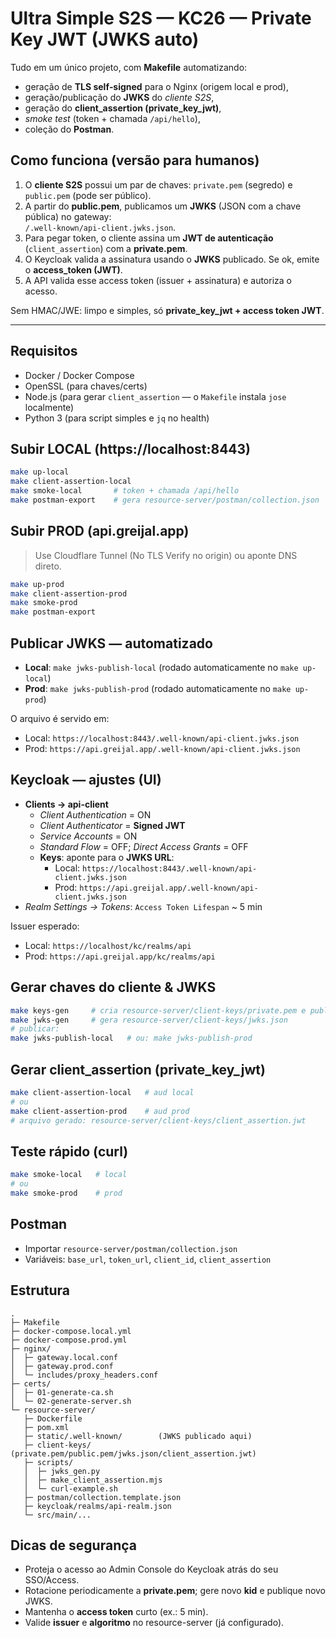 # Ultra Simple S2S — KC26 — Private Key JWT (JWKS auto)

Tudo em um único projeto, com **Makefile** automatizando:
- geração de **TLS self‑signed** para o Nginx (origem local e prod),
- geração/publicação do **JWKS** do *cliente S2S*,
- geração do **client_assertion (private_key_jwt)**,
- *smoke test* (token + chamada `/api/hello`),
- coleção do **Postman**.

## Como funciona (versão para humanos)
1. O **cliente S2S** possui um par de chaves: `private.pem` (segredo) e `public.pem` (pode ser público).
2. A partir do **public.pem**, publicamos um **JWKS** (JSON com a chave pública) no gateway:  
   `/.well-known/api-client.jwks.json`.
3. Para pegar token, o cliente assina um **JWT de autenticação** (`client_assertion`) com a **private.pem**.
4. O Keycloak valida a assinatura usando o **JWKS** publicado. Se ok, emite o **access_token (JWT)**.
5. A API valida esse access token (issuer + assinatura) e autoriza o acesso.

Sem HMAC/JWE: limpo e simples, só **private_key_jwt + access token JWT**.

---

## Requisitos
- Docker / Docker Compose
- OpenSSL (para chaves/certs)
- Node.js (para gerar `client_assertion` — o `Makefile` instala `jose` localmente)
- Python 3 (para script simples e `jq` no health)

## Subir LOCAL (https://localhost:8443)
```bash
make up-local
make client-assertion-local
make smoke-local       # token + chamada /api/hello
make postman-export    # gera resource-server/postman/collection.json
```

## Subir PROD (api.greijal.app)
> Use Cloudflare Tunnel (No TLS Verify no origin) ou aponte DNS direto.
```bash
make up-prod
make client-assertion-prod
make smoke-prod
make postman-export
```

## Publicar JWKS — automatizado
- **Local**: `make jwks-publish-local` (rodado automaticamente no `make up-local`)
- **Prod**:  `make jwks-publish-prod`  (rodado automaticamente no `make up-prod`)

O arquivo é servido em:
- Local: `https://localhost:8443/.well-known/api-client.jwks.json`
- Prod:  `https://api.greijal.app/.well-known/api-client.jwks.json`

## Keycloak — ajustes (UI)
- **Clients → api-client**
  - *Client Authentication* = ON
  - *Client Authenticator* = **Signed JWT**
  - *Service Accounts* = ON
  - *Standard Flow* = OFF; *Direct Access Grants* = OFF
  - **Keys**: aponte para o **JWKS URL**:
    - Local: `https://localhost:8443/.well-known/api-client.jwks.json`
    - Prod:  `https://api.greijal.app/.well-known/api-client.jwks.json`
- *Realm Settings → Tokens*: `Access Token Lifespan` ~ 5 min

Issuer esperado:
- Local: `https://localhost/kc/realms/api`
- Prod:  `https://api.greijal.app/kc/realms/api`

## Gerar chaves do cliente & JWKS
```bash
make keys-gen     # cria resource-server/client-keys/private.pem e public.pem (se faltarem)
make jwks-gen     # gera resource-server/client-keys/jwks.json
# publicar:
make jwks-publish-local   # ou: make jwks-publish-prod
```

## Gerar client_assertion (private_key_jwt)
```bash
make client-assertion-local   # aud local
# ou
make client-assertion-prod    # aud prod
# arquivo gerado: resource-server/client-keys/client_assertion.jwt
```

## Teste rápido (curl)
```bash
make smoke-local   # local
# ou
make smoke-prod    # prod
```

## Postman
- Importar `resource-server/postman/collection.json`
- Variáveis: `base_url`, `token_url`, `client_id`, `client_assertion`

## Estrutura
```
.
├─ Makefile
├─ docker-compose.local.yml
├─ docker-compose.prod.yml
├─ nginx/
│  ├─ gateway.local.conf
│  ├─ gateway.prod.conf
│  └─ includes/proxy_headers.conf
├─ certs/
│  ├─ 01-generate-ca.sh
│  └─ 02-generate-server.sh
└─ resource-server/
   ├─ Dockerfile
   ├─ pom.xml
   ├─ static/.well-known/        (JWKS publicado aqui)
   ├─ client-keys/               (private.pem/public.pem/jwks.json/client_assertion.jwt)
   ├─ scripts/
   │  ├─ jwks_gen.py
   │  ├─ make_client_assertion.mjs
   │  └─ curl-example.sh
   ├─ postman/collection.template.json
   ├─ keycloak/realms/api-realm.json
   └─ src/main/...
```

## Dicas de segurança
- Proteja o acesso ao Admin Console do Keycloak atrás do seu SSO/Access.
- Rotacione periodicamente a **private.pem**; gere novo **kid** e publique novo JWKS.
- Mantenha o **access token** curto (ex.: 5 min).
- Valide **issuer** e **algoritmo** no resource-server (já configurado).